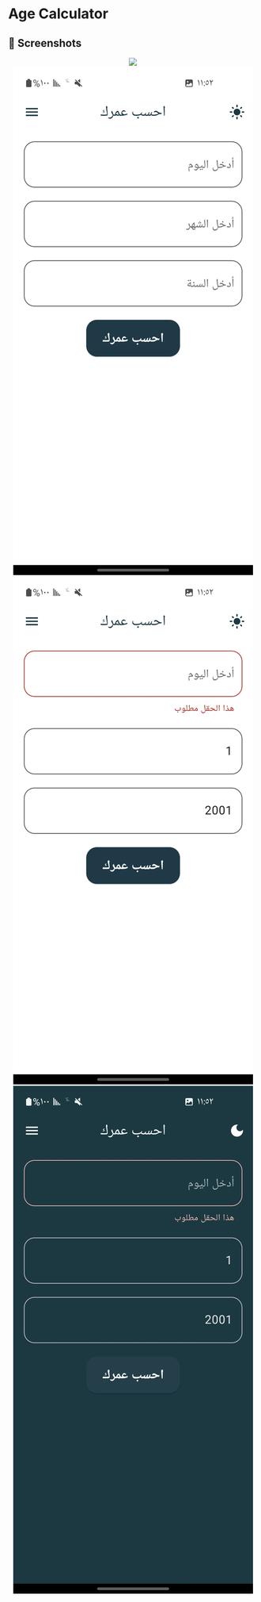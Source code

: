 # Age Calculator
## 📸 Screenshots
<p align="center">
  <img src="https://github.com/Farea-Al-Dhelaa/Age-Calculator/blob/main/assets/images/screenshot/1.jpg width="100%" ">
  <img src="https://github.com/Farea-Al-Dhelaa/Age-Calculator/blob/main/assets/images/screenshot/2.jpg">
  <img src="https://github.com/Farea-Al-Dhelaa/Age-Calculator/blob/main/assets/images/screenshot/3.jpg">
  <img src="https://github.com/Farea-Al-Dhelaa/Age-Calculator/blob/main/assets/images/screenshot/4.jpg">

</p>

